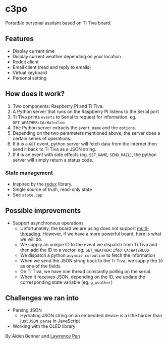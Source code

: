 # c3po
Portatble personal assitant based on Ti Tiva board.

## Features
* Display current time
* Display current weather depending on your location
* Reddit client
* Email client (read and reply to emails)
* Virtual keyboard
* Personal setting

## How does it work?
1. Two components: Raspberry PI and Ti Tiva.
2. A Python server that runs on the Raspberry PI listens to the Serial port
3. Ti Tiva prints `events` to Serial to request for information. eg. `GET_WEATHER:CA:Waterloo`
4. The Python server extracts the `event_name` and the `options`.
5. Depending on the two parameters mentioned above, the server does a certain series of operations.
6. If it is a `GET` event, python server will fetch data from the internet then send it back to Ti Tiva as a JSON string.
7. If it is an event with side effects (eg. `SET_NAME`, `SEND_MAIL`), the python server will simply return a status code.

### State management
* Inspired by the [redux](http://redux.js.org/) library.
* Single source of truth, read-only state
* See `state.cpp`

## Possible improvements
* Support asynchronous operations
  - Unfortunately, the board we are using does not support [multi-threading](http://energia.nu/guide/multitasking/). However, if we have a more powerful board, here is what we will do.
  - We supply an unique ID to the event we dispatch from Ti Tiva and then add the ID to a vector. eg. `GET_WEATHER:1fe3:CA:WATERLOO`
  - We dispatch a python `asyncio coroutine` to fetch the information
  - When we send the JSON string back to the Ti Tiva, we supply the `ID` as one of the fields.
  - On Ti Tiva, we have one thread constantly polling on the serial.
  - When it receives JSON, depending on the ID, we update the corresponding state variable (eg. `g_weather`)

## Challenges we ran into
* Parsing JSON
  - Hydrating JSON string on an embedded device is a little harder than just `JSON.parse` in JavaScript
* Working with the OLED library

By Aiden Benner and [Lawrence Pan](http://lpan.io)
